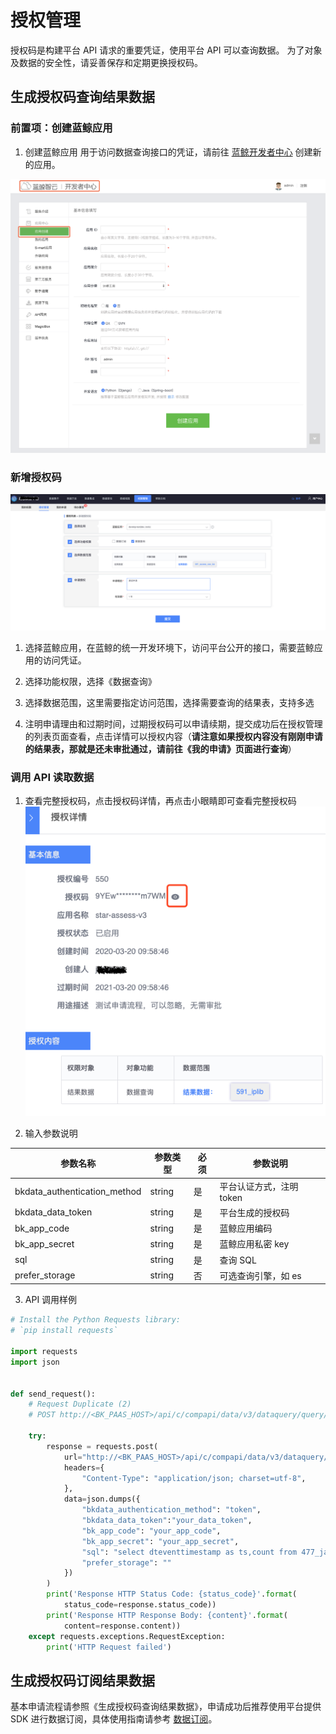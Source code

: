 
# 授权管理

授权码是构建平台 API 请求的重要凭证，使用平台 API 可以查询数据。 为了对象及数据的安全性，请妥善保存和定期更换授权码。


## 生成授权码查询结果数据
### 前置项：创建蓝鲸应用

1. 创建蓝鲸应用
用于访问数据查询接口的凭证，请前往 [蓝鲸开发者中心](../../../../PaaS平台/产品白皮书/产品功能/开发者服务/DevServicesBaseEE.md) 创建新的应用。

  ![image-20200331203832833](token.assets/image-20200331203832833.png.ee.png)


### 新增授权码

![image-20200331204549948](token.assets/image-20200331204549948.png)


1. 选择蓝鲸应用，在蓝鲸的统一开发环境下，访问平台公开的接口，需要蓝鲸应用的访问凭证。

2. 选择功能权限，选择《数据查询》

3. 选择数据范围，这里需要指定访问范围，选择需要查询的结果表，支持多选

4. 注明申请理由和过期时间，过期授权码可以申请续期，提交成功后在授权管理的列表页面查看，点击详情可以授权内容（**请注意如果授权内容没有刚刚申请的结果表，那就是还未审批通过，请前往《我的申请》页面进行查询**）

### 调用 API 读取数据

1. 查看完整授权码，点击授权码详情，再点击小眼睛即可查看完整授权码![image-20200323193806241](token.assets/image-20200323193806241.png)

2. 输入参数说明

|   参数名称   |    参数类型  |  必须  |     参数说明     |
| ------------ | ------------ | ------ | ---------------- |
|   bkdata_authentication_method   |   string     |   是   |  平台认证方式，注明 token  |
|   bkdata_data_token   |   string     |   是   |  平台生成的授权码    |
|   bk_app_code   |   string     |   是   |  蓝鲸应用编码    |
|   bk_app_secret |   string     |   是   |  蓝鲸应用私密 key |
|   sql |   string     |   是   |  查询 SQL |
|   prefer_storage |   string     |   否   |  可选查询引擎，如 es |

3. API 调用样例

```python
# Install the Python Requests library:
# `pip install requests`

import requests
import json


def send_request():
    # Request Duplicate (2)
    # POST http://<BK_PAAS_HOST>/api/c/compapi/data/v3/dataquery/query/ 

    try:
        response = requests.post(
            url="http://<BK_PAAS_HOST>/api/c/compapi/data/v3/dataquery/query/",
            headers={
                "Content-Type": "application/json; charset=utf-8",
            },
            data=json.dumps({
                "bkdata_authentication_method": "token",
                "bkdata_data_token":"your_data_token",
                "bk_app_code": "your_app_code",
                "bk_app_secret": "your_app_secret",
                "sql": "select dteventtimestamp as ts,count from 477_ja_set_login where thedate=20160920  AND cc_set='4005' AND biz_id='477' limit 1",
                "prefer_storage": ""
            })
        )
        print('Response HTTP Status Code: {status_code}'.format(
            status_code=response.status_code))
        print('Response HTTP Response Body: {content}'.format(
            content=response.content))
    except requests.exceptions.RequestException:
        print('HTTP Request failed')
```



## 生成授权码订阅结果数据

基本申请流程请参照《生成授权码查询结果数据》，申请成功后推荐使用平台提供 SDK 进行数据订阅，具体使用指南请参考 [数据订阅](../datahub/subscription/concepts.md)。

### 







